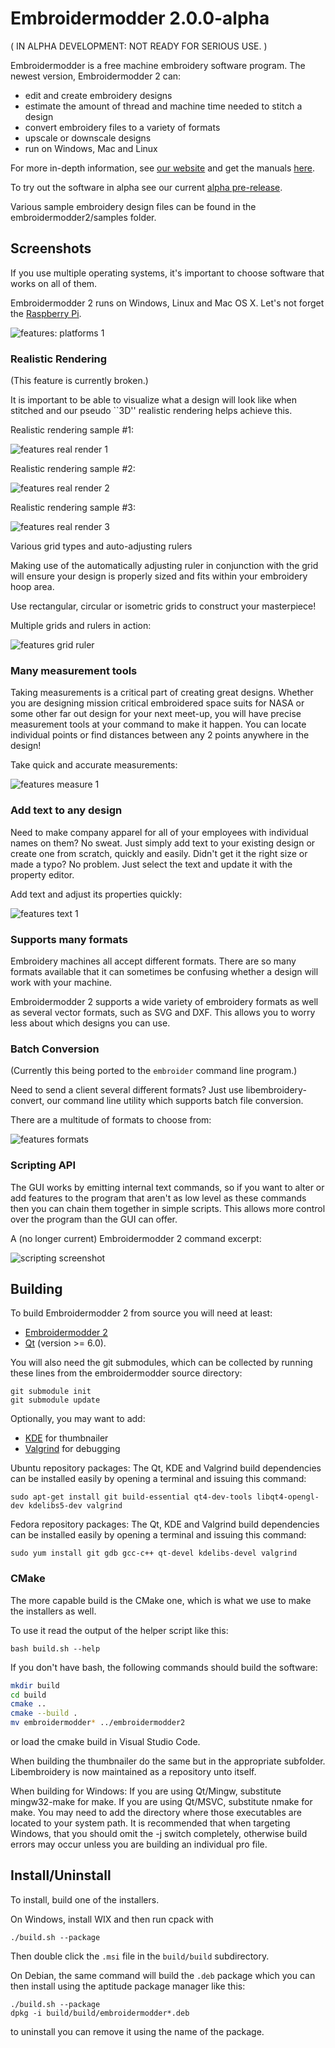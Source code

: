 # Embroidermodder 2.0.0-alpha

( IN ALPHA DEVELOPMENT: NOT READY FOR SERIOUS USE. )

Embroidermodder is a free machine embroidery software program.
The newest version, Embroidermodder 2 can:

- edit and create embroidery designs
- estimate the amount of thread and machine time needed to stitch a design
- convert embroidery files to a variety of formats
- upscale or downscale designs
- run on Windows, Mac and Linux

For more in-depth information, see [our website](http://www.libembroidery.org) and get the manuals [here](http://www.libembroidery.org/documentation).

To try out the software in alpha see our current
[alpha pre-release](https://github.com/Embroidermodder/Embroidermodder/releases).

Various sample embroidery design files can be found in
the embroidermodder2/samples folder.

## Screenshots

If you use multiple operating systems, it's important to choose software that works on all of them.

Embroidermodder 2 runs on Windows, Linux and Mac OS X. Let's not forget the [Raspberry
Pi](http://www.raspberrypi.org).

![features: platforms 1](embroidermodder2/images/features-platforms-1.png)

### Realistic Rendering

(This feature is currently broken.)

It is important to be able to visualize what a design will look like when stitched and our
pseudo ``3D'' realistic rendering helps achieve this.

Realistic rendering sample \#1:

![features real render 1](embroidermodder2/images/features-realrender-1.png)

Realistic rendering sample \#2:

![features real render 2](embroidermodder2/images/features-realrender-2.png)

Realistic rendering sample \#3:

![features real render 3](embroidermodder2/images/features-realrender-3.png)

Various grid types and auto-adjusting rulers

Making use of the automatically adjusting ruler in conjunction with the grid will ensure your
design is properly sized and fits within your embroidery hoop area.

Use rectangular, circular or isometric grids to construct your masterpiece!

Multiple grids and rulers in action:

![features grid ruler](embroidermodder2/images/features-grid-ruler-1.png)

### Many measurement tools

Taking measurements is a critical part of creating great designs. Whether you are designing
mission critical embroidered space suits for NASA or some other far out design for your next
meet-up, you will have precise measurement tools at your command to make it happen. You can
locate individual points or find distances between any 2 points anywhere in the design!

Take quick and accurate measurements:

![features measure 1](embroidermodder2/images/features-measure-1.png)

### Add text to any design

Need to make company apparel for all of your employees with individual names on them? No sweat.
Just simply add text to your existing design or create one from scratch, quickly and easily.
Didn't get it the right size or made a typo? No problem. Just select the text and update it
with the property editor.

Add text and adjust its properties quickly:

![features text 1](embroidermodder2/images/features-text-1.png)

### Supports many formats

Embroidery machines all accept different formats. There are so many formats available that it
can sometimes be confusing whether a design will work with your machine.

Embroidermodder 2 supports a wide variety of embroidery formats as well as several vector
formats, such as SVG and DXF. This allows you to worry less about which designs you can use.

### Batch Conversion

(Currently this being ported to the `embroider` command line program.)

Need to send a client several different formats? Just use libembroidery-convert, our command
line utility which supports batch file conversion.

There are a multitude of formats to choose from:

![features formats](embroidermodder2/images/features-formats-1.png)

### Scripting API

The GUI works by emitting internal text commands, so if you want to alter
or add features to the program that aren't as low level as these commands then you
can chain them together in simple scripts. This allows more control over the program than
the GUI can offer.

A (no longer current) Embroidermodder 2 command excerpt:

![scripting screenshot](embroidermodder2/images/features-scripting-1.png)

## Building

To build Embroidermodder 2 from source you will need at least:
- [Embroidermodder 2](https://github.com/Embroidermodder/Embroidermodder)
- [Qt](http://www.qt-project.org) (version >= 6.0).

You will also need the git submodules, which can be collected by running these lines
from the embroidermodder source directory:

```
git submodule init
git submodule update
```

Optionally, you may want to add:

- [KDE](http://www.kde.org) for thumbnailer
- [Valgrind](http://www.valgrind.org) for debugging

Ubuntu repository packages:
The Qt, KDE and Valgrind build dependencies can be installed easily by
opening a terminal and issuing this command:

```
sudo apt-get install git build-essential qt4-dev-tools libqt4-opengl-dev kdelibs5-dev valgrind
```

Fedora repository packages:
The Qt, KDE and Valgrind build dependencies can be installed easily
by opening a terminal and issuing this command:

```
sudo yum install git gdb gcc-c++ qt-devel kdelibs-devel valgrind
```

### CMake

The more capable build is the CMake one, which is what we use to make the installers as
well.

To use it read the output of the helper script like this:

```
bash build.sh --help
```

If you don't have bash, the following commands should build the software:

```sh
mkdir build
cd build
cmake ..
cmake --build .
mv embroidermodder* ../embroidermodder2
```

or load the cmake build in Visual Studio Code.

When building the thumbnailer do the same but in the appropriate subfolder.
Libembroidery is now maintained as a repository unto itself.

When building for Windows:
If you are using Qt/Mingw, substitute mingw32-make for make.
If you are using Qt/MSVC, substitute nmake for make.
You may need to add the directory where those executables are located to your system path.
It is recommended that when targeting Windows, that you should omit the -j switch completely,
otherwise build errors may occur unless you are building an individual pro file.

## Install/Uninstall

To install, build one of the installers.

On Windows, install WIX and then run cpack with

```
./build.sh --package
```

Then double click the `.msi` file in the `build/build` subdirectory.

On Debian, the same command will build the `.deb` package which you can then
install using the aptitude package manager like this:

```
./build.sh --package
dpkg -i build/build/embroidermodder*.deb
```

to uninstall you can remove it using the name of the package.
